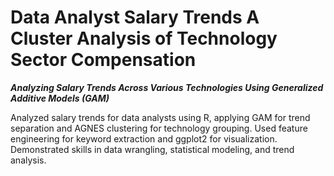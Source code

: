 # Data Analyst Salary Trends A Cluster Analysis of Technology Sector Compensation

***Analyzing Salary Trends Across Various Technologies Using Generalized Additive Models (GAM)***

Analyzed salary trends for data analysts using R, applying GAM for trend separation and AGNES clustering for technology grouping. Used feature engineering for keyword extraction and ggplot2 for visualization. Demonstrated skills in data wrangling, statistical modeling, and trend analysis.
